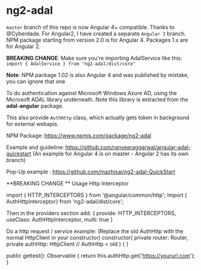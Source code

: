 # ng2-adal

`master` branch of this repo is now Angular 4+ compatible. Thanks to @Cyberdada.
For Angular2, I have created a separate `Angular 2` branch. NPM package starting from version 2.0 is for Angular 4. Packages 1.x are for Angular 2.

**BREAKING CHANGE**: Make sure you're importing AdalService like this: `import { AdalService } from "ng2-adal/dist/core"`

**Note**: NPM package 1.02 is also Angular 4 and was published by mistake, you can ignore that one


To do authentication against Microsoft Windows Azure AD, using the Microsoft ADAL library underneath. Note this library is extracted from the <b>adal-angular</b> package.

This also provide `AuthHttp` class, which actually gets token in background for external webapis.

NPM Package: https://www.npmjs.com/package/ng2-adal

Example and guideline: 
https://github.com/ranveeraggarwal/angular-adal-quickstart (An example for Angular 4 is on master - Angular 2 has its own branch)

Pop-Up example : https://github.com/mazhisai/ng2-adal-QuickStart

**BREAKING CHANGE **
Usage Http Interceptor

import { HTTP_INTERCEPTORS } from '@angular/common/http';
import { AuthHttpInterceptor} from 'ng2-adal/dist/core'; 

Then in the providers section add:
{
    provide:  HTTP_INTERCEPTORS,
    useClass: AuthHttpInterceptor,
    multi: true
}

Do a http request / service example: (Replace the old AuthHttp with the normal HttpClient in your constructor)
 constructor(
            private router: Router,
            private authHttp: HttpClient // AuthHttp = old
            ) { }

 public gettest(): Observable<any> {
        return this.authHttp.get<any>('https://yoururl.com');
 }
